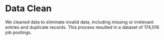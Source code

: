 # Data Clean
We cleaned data to eliminate invalid data, including missing or irrelevant entries and duplicate records. This process resulted in a dataset of 174,016 job postings.
